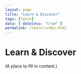 ```yaml
---
layout: page
title: "Learn & Discover"
tags: [learn]
data: { dateless: "true" }
permalink: /learn/index.html
--- 
```


# Learn & Discover

(A place to fill in content.)